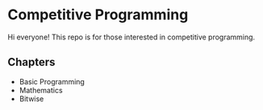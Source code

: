 # Competitive Programming
Hi everyone! This repo is for those interested in competitive programming.
## Chapters
- Basic Programming
- Mathematics
- Bitwise
